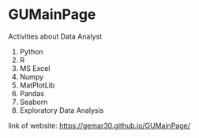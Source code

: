 # GUMainPage
Activities about Data Analyst

1. Python
2. R
3. MS Excel
4. Numpy
5. MatPlotLib
6. Pandas
7. Seaborn
8. Exploratory Data Analysis



link of website: https://gemar30.github.io/GUMainPage/

